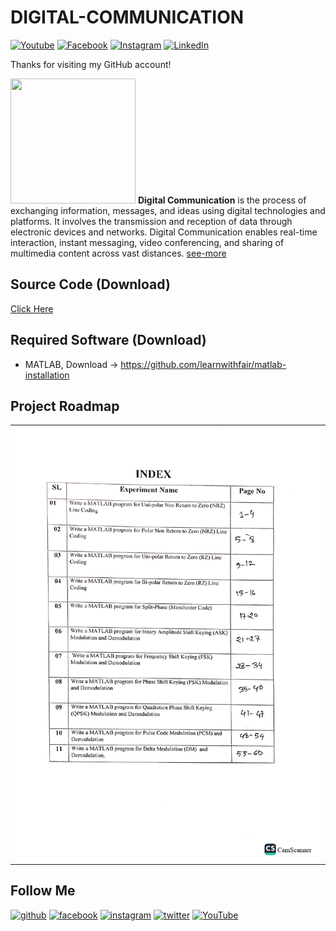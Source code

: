 # DIGITAL-COMMUNICATION

[![Youtube][youtube-shield]][youtube-url]
[![Facebook][facebook-shield]][facebook-url]
[![Instagram][instagram-shield]][instagram-url]
[![LinkedIn][linkedin-shield]][linkedin-url]

Thanks for visiting my GitHub account!

<img src ="https://c8.alamy.com/comp/2RND4JR/digital-communication-icon-social-communications-message-editable-stroke-simple-vector-icon-2RND4JR.jpg" height = "200px" width = "200px"/> **Digital Communication** is the process of exchanging information, messages, and ideas using digital technologies and platforms. It involves the transmission and reception of data through electronic devices and networks. Digital Communication enables real-time interaction, instant messaging, video conferencing, and sharing of multimedia content across vast distances. [see-more](https://www.tutorialspoint.com/digital_communication/digital_communication_quick_guide.htm)


## Source Code (Download)

[Click Here](https://mega.nz/folder/tL00VSoQ#E4snCVQ3MAKOd-Nss7sWEA)

## Required Software (Download)

- MATLAB, Download -> https://github.com/learnwithfair/matlab-installation

## Project Roadmap

|                              |
| :--------------------------: |
| ![roadmap](images/index.jpg) |

## Follow Me

[<img src='https://cdn.jsdelivr.net/npm/simple-icons@3.0.1/icons/github.svg' alt='github' height='40'>](https://github.com/learnwithfair) [<img src='https://cdn.jsdelivr.net/npm/simple-icons@3.0.1/icons/facebook.svg' alt='facebook' height='40'>](https://www.facebook.com/learnwithfair/) [<img src='https://cdn.jsdelivr.net/npm/simple-icons@3.0.1/icons/instagram.svg' alt='instagram' height='40'>](https://www.instagram.com/learnwithfair/) [<img src='https://cdn.jsdelivr.net/npm/simple-icons@3.0.1/icons/twitter.svg' alt='twitter' height='40'>](https://www.twiter.com/learnwithfair/) [<img src='https://cdn.jsdelivr.net/npm/simple-icons@3.0.1/icons/youtube.svg' alt='YouTube' height='40'>](https://www.youtube.com/@learnwithfair)

<!-- MARKDOWN LINKS & IMAGES -->

[youtube-shield]: https://img.shields.io/badge/-Youtube-black.svg?style=flat-square&logo=youtube&color=555&logoColor=white
[youtube-url]: https://youtube.com/@learnwithfair
[facebook-shield]: https://img.shields.io/badge/-Facebook-black.svg?style=flat-square&logo=facebook&color=555&logoColor=white
[facebook-url]: https://facebook.com/learnwithfair
[instagram-shield]: https://img.shields.io/badge/-Instagram-black.svg?style=flat-square&logo=instagram&color=555&logoColor=white
[instagram-url]: https://instagram.com/learnwithfair
[linkedin-shield]: https://img.shields.io/badge/-LinkedIn-black.svg?style=flat-square&logo=linkedin&colorB=555
[linkedin-url]: https://linkedin.com/company/learnwithfair
